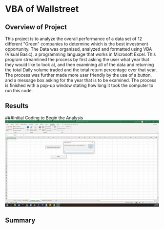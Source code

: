 # VBA of Wallstreet

## Overview of Project
This project is to analyze the overall performance of a data set of 12 different "Green" companies to determine which is the best investment opportunity. The Data was organized, analyzed and formatted using VBA (Visual Basic), a programming language that works in Microsoft Excel. This program streamlined the process by first asking the user what year that they would like to look at, and then examining all of the data and returning the total Daily volume traded and the total return percentage over that year. The process was further made more user friendly by the use of a button, and a message box asking for the year that is to be examined. The process is finished with a pop-up window stating how long it took the computer to run this code.

## Results
###Initial Coding to Begin the Analysis
![buttons and year pop-up](https://github.com/chefcramer/stocks-analysis/blob/main/screenshots%20for%20READ%20ME/buttons%20and%20year%20pop-up.png)




## Summary
